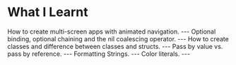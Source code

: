 # What I Learnt
How to create multi-screen apps with animated navigation. ---
Optional binding, optional chaining and the nil coalescing operator. --- 
How to create classes and difference between classes and structs. --- 
Pass by value vs. pass by reference. --- 
Formatting Strings. --- 
Color literals. ---
